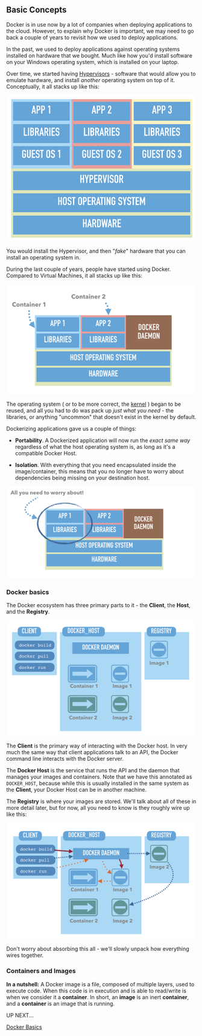 ## Basic Concepts

Docker is in use now by a lot of companies when deploying applications to the cloud. However, to explain why Docker is important, we may need to go back a couple of years to revisit how we used to deploy applications.

In the past, we used to deploy applications against operating systems installed on hardware that we bought. Much like how you'd install software on your Windows operating system, which is installed on your laptop.

Over time, we started having [Hypervisors](https://en.wikipedia.org/wiki/Hypervisor) - software that would allow you to emulate hardware, and install *another* operating system on top of it. Conceptually, it all stacks up like this:

![Virtualization](/from-docker-to-kubernetes/images/1-vms.png)

You would install the Hypervisor, and then "*fake*" hardware that you can install an operating system in.

During the last couple of years, people have started using Docker. Compared to Virtual Machines, it all stacks up like this:

![Containerization](/from-docker-to-kubernetes/images/2-containers.png)

The operating system ( or to be more correct, the [kernel](https://en.wikipedia.org/wiki/Kernel_(operating_system)) ) began to be reused, and all you had to do was pack up *just what you need* - the libraries, or anything "uncommon" that doesn't exist in the kernel by default.

Dockerizing applications gave us a couple of things:

 - **Portability**. A Dockerized application will now run the *exact same way* regardless of what the host operating system is, as long as it's a compatible Docker Host.

 - **Isolation**. With everything that you need encapsulated inside the image/container, this means that you no longer have to worry about dependencies being missing on your destination host.

![Concerns](/from-docker-to-kubernetes/images/3-concerns.png)

### Docker basics

The Docker ecosystem has three primary parts to it - the **Client**, the **Host**, and the **Registry**.

![Ecosystem](/from-docker-to-kubernetes/images/4-docker.png)

The **Client** is the primary way of interacting with the Docker host. In very much the same way that client applications talk to an API, the Docker command line interacts with the Docker server.

The **Docker Host** is the service that runs the API and the daemon that manages your images and containers. Note that we have this annotated as `DOCKER_HOST`, because while this is usually installed in the same system as the **Client**, your Docker Host can be in another machine.

The **Registry** is where your images are stored. We'll talk about all of these in more detail later, but for now, all you need to know is they roughly wire up like this:

![Ecosystem](/from-docker-to-kubernetes/images/5-docker2.png)

Don't worry about absorbing this all - we'll slowly unpack how everything wires together.


### Containers and Images

**In a nutshell:** A Docker image is a file, composed of multiple layers, used to execute code. When this code is in execution and is able to read/write is when we consider it a **container**. In short, an **image** is an inert **container**, and a **container** is an image that is running.

UP NEXT...

[Docker Basics](1-Basics.md)

